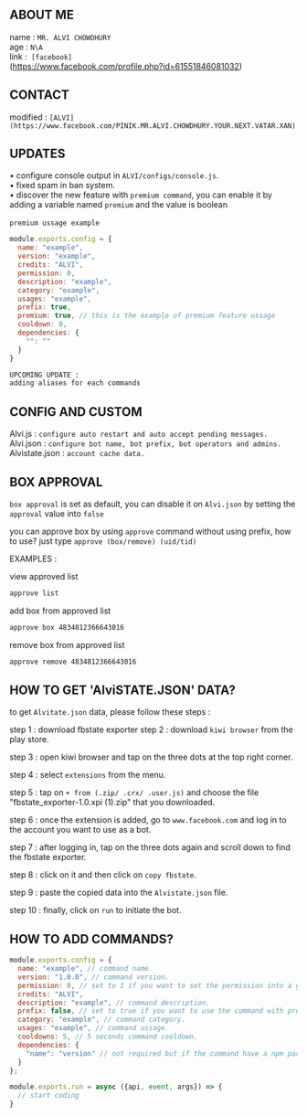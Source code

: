 ## ABOUT ME

name : ```MR. ALVI CHOWDHURY```</br>
age : ```N\A```</br>
link :``` [facebook]```<br>(https://www.facebook.com/profile.php?id=61551846081032)</br>

## CONTACT

modified : ```[ALVI](https://www.facebook.com/PINIK.MR.ALVI.CHOWDHURY.YOUR.NEXT.VATAR.XAN)```</br>

## UPDATES

• configure console output in ``ALVI/configs/console.js``.</br>
• fixed spam in ban system.</br>
• discover the new feature with ```premium command```, you can enable it by adding a variable named ```premium``` and the value is boolean</br></br>
```premium ussage example```
```js
module.exports.config = {
  name: "example",
  version: "example",
  credits: "ALVI",
  permission: 0,
  description: "example",
  category: "example",
  usages: "example",
  prefix: true,
  premium: true, // this is the example of premium feature ussage
  cooldown: 0,
  dependencies: {
    "": ""
  }
}
```
```txt
UPCOMING UPDATE :
adding aliases for each commands
```

## CONFIG AND CUSTOM

Alvi.js : ``configure auto restart and auto accept pending messages.``</br>
Alvi.json : ``configure bot name, bot prefix, bot operators and admins.``</br>
Alvistate.json : ``account cache data.``

## BOX APPROVAL

``box approval`` is set as default, you can disable it on ``Alvi.json`` by setting the ``approval`` value into ``false``</br>

you can approve box by using ``approve`` command without using prefix, how to use? just type ``approve (box/remove) (uid/tid)``</br>

EXAMPLES : </br>

view approved list 
```txt 
approve list
```
add box from approved list 
```txt
approve box 4834812366643016
```
remove box from approved list 
```txt
approve remove 4834812366643016
```

## HOW TO GET 'AlviSTATE.JSON' DATA?

to get ``Alvitate.json`` data, please follow these steps :</br>

step 1 : download fbstate exporter
step 2 : download ``kiwi browser`` from the play store.</br>

step 3 : open kiwi browser and tap on the three dots at the top right corner.</br>

step 4 : select ``extensions`` from the menu.</br>

step 5 : tap on ``+ from (.zip/ .crx/ .user.js)`` and choose the file "fbstate_exporter-1.0.xpi (1).zip" that you downloaded.</br>

step 6 : once the extension is added, go to ``www.facebook.com`` and log in to the account you want to use as a bot.</br>

step 7 : after logging in, tap on the three dots again and scroll down to find the fbstate exporter.</br>

step 8 : click on it and then click on ``copy fbstate``.</br>

step 9 : paste the copied data into the ``Alvistate.json`` file.</br>

step 10 : finally, click on ``run`` to initiate the bot.</br>


## HOW TO ADD COMMANDS?
```js
module.exports.config = {
  name: "example", // command name.
  version: "1.0.0", // command version.
  permission: 0, // set to 1 if you want to set the permission into a group admins, set to 2 if you want to set the permission into a bot admins, set to 3 if you want to set the permission into a bot operators.
  credits: "ALVI",
  description: "example", // command description.
  prefix: false, // set to true if you want to use the command with prefix, set to false if you want to use the commands without prefix.
  category: "example", // command category.
  usages: "example", // command ussage.
  cooldowns: 5, // 5 seconds command cooldown.
  dependencies: {
    "name": "version" // not required but if the command have a npm packages, you can type the package name and version to automatically install the package.
  }
};

module.exports.run = async ({api, event, args}) => {
  // start coding
}
```
